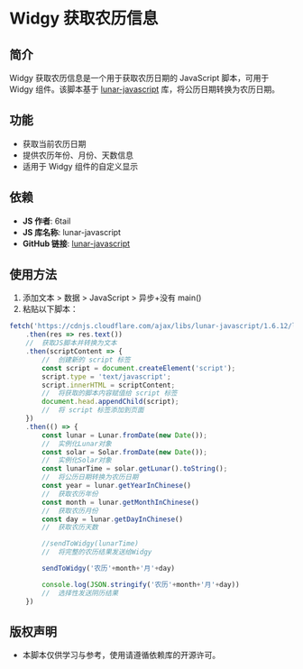 # Widgy 获取农历信息

## 简介
Widgy 获取农历信息是一个用于获取农历日期的 JavaScript 脚本，可用于 Widgy 组件。该脚本基于 [lunar-javascript](https://github.com/6tail/lunar-javascript) 库，将公历日期转换为农历日期。

## 功能
- 获取当前农历日期
- 提供农历年份、月份、天数信息
- 适用于 Widgy 组件的自定义显示

## 依赖
- **JS 作者**: 6tail  
- **JS 库名称**: lunar-javascript  
- **GitHub 链接**: [lunar-javascript](https://github.com/6tail/lunar-javascript)

## 使用方法
1. 添加文本 > 数据 > JavaScript > 异步+没有 main()
2. 粘贴以下脚本：

```javascript
fetch('https://cdnjs.cloudflare.com/ajax/libs/lunar-javascript/1.6.12/lunar.min.js')
    .then(res => res.text())
    //  获取JS脚本并转换为文本
    .then(scriptContent => {
        //  创建新的 script 标签
        const script = document.createElement('script');
        script.type = 'text/javascript';
        script.innerHTML = scriptContent;
        //  将获取的脚本内容赋值给 script 标签
        document.head.appendChild(script);
        //  将 script 标签添加到页面
    })
    .then(() => {
        const lunar = Lunar.fromDate(new Date());
        //  实例化Lunar对象
        const solar = Solar.fromDate(new Date());
        //  实例化Solar对象
        const lunarTime = solar.getLunar().toString();
        //  将公历日期转换为农历日期
        const year = lunar.getYearInChinese()
        //  获取农历年份
        const month = lunar.getMonthInChinese()
        //  获取农历月份
        const day = lunar.getDayInChinese()
        //  获取农历天数

        //sendToWidgy(lunarTime)
        //  将完整的农历结果发送给Widgy

        sendToWidgy('农历'+month+'月'+day)

        console.log(JSON.stringify('农历'+month+'月'+day))
        //  选择性发送阴历结果
    })
```
## 版权声明
- 本脚本仅供学习与参考，使用请遵循依赖库的开源许可。
